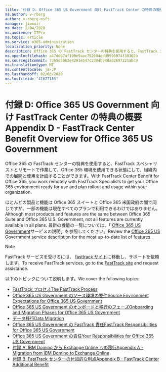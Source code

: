 ```yaml
---
title: '付録 D: Office 365 US Government 向け FastTrack Center の特典の概要'
ms.author: v-rberg
author: v-rberg-msft
manager: jimmuir
ms.date: 2/04/2020
ms.audience: ITPro
ms.topic: article
ms.service: o365-administration
localization_priority: None
description: Office 365 の FastTrack センターの特典を使用すると、FastTrack スペシャリストとリモートで作業して、Office 365 環境を使用できる状態にして、組織内での展開と使用を計画することができます。
ms.openlocfilehash: a47dd07af199e9aac752604edd9596974f38302b
ms.sourcegitcommit: 7365d80b2e4291e547c2d84b94da02697221abc9
ms.translationtype: MT
ms.contentlocale: ja-JP
ms.lasthandoff: 02/03/2020
ms.locfileid: "41677165"
---
```

# <a name="appendix-d---fasttrack-center-benefit-overview-for-office-365-us-government"></a><span data-ttu-id="68f24-103">付録 D: Office 365 US Government 向け FastTrack Center の特典の概要</span><span class="sxs-lookup"><span data-stu-id="68f24-103">Appendix D - FastTrack Center Benefit Overview for Office 365 US Government</span></span>

<span data-ttu-id="68f24-104">Office 365 の FastTrack センターの特典を使用すると、FastTrack スペシャリストとリモートで作業して、Office 365 環境を使用できる状態にして、組織内での展開と使用を計画することができます。</span><span class="sxs-lookup"><span data-stu-id="68f24-104">With FastTrack Center Benefit for Office 365, you work remotely with FastTrack Specialists to get your Office 365 environment ready for use and plan rollout and usage within your organization.</span></span> 
  
<span data-ttu-id="68f24-105">ほとんどの製品と機能は Office 365 スイートと Office 365 米国政府の間で同じですが、一部の機能は現在すべてのプランで利用できるわけではありません。</span><span class="sxs-lookup"><span data-stu-id="68f24-105">Although most products and features are the same between Office 365 Suite and Office 365 U.S. Government, not all features are currently available in all plans.</span></span> <span data-ttu-id="68f24-106">最新の機能の一覧については、「 [Office 365 US Government](https://aka.ms/aboutgovcloud)サービスの説明」を参照してください。</span><span class="sxs-lookup"><span data-stu-id="68f24-106">Review the [Office 365 US Government](https://aka.ms/aboutgovcloud) service description for the most up-to-date list of features.</span></span>

> [!NOTE]
> <span data-ttu-id="68f24-107">FastTrack サービスを受けるには、 [fasttrack サイト](https://go.microsoft.com/fwlink/?linkid=780698)に移動し、サポートを依頼します。</span><span class="sxs-lookup"><span data-stu-id="68f24-107">To receive FastTrack services, go to the [FastTrack site](https://go.microsoft.com/fwlink/?linkid=780698) and request assistance.</span></span>  

<span data-ttu-id="68f24-108">以下のトピックについて説明します。</span><span class="sxs-lookup"><span data-stu-id="68f24-108">We cover the following topics:</span></span>
- [<span data-ttu-id="68f24-109">FastTrack プロセス</span><span class="sxs-lookup"><span data-stu-id="68f24-109">The FastTrack Process</span></span>](O365-fasttrack-process.md) 
- [<span data-ttu-id="68f24-110">Office 365 US Government のソース環境の要件</span><span class="sxs-lookup"><span data-stu-id="68f24-110">Source Environment Expectations for Office 365 US Government</span></span>](US-Gov-appendix-source-environment-expectations.md)   
- [<span data-ttu-id="68f24-111">Office 365 US Government のオンボードと移行のフェーズ</span><span class="sxs-lookup"><span data-stu-id="68f24-111">Onboarding and Migration Phases for Office 365 US Government</span></span>](US-Gov-appendix-onboarding-and-migration.md)
- [<span data-ttu-id="68f24-112">データ移行</span><span class="sxs-lookup"><span data-stu-id="68f24-112">Data Migration</span></span>](O365-data-migration.md)    
- [<span data-ttu-id="68f24-113">Office 365 US Government の FastTrack 責任</span><span class="sxs-lookup"><span data-stu-id="68f24-113">FastTrack Responsibilities for Office 365 US Government</span></span>](US-Gov-appendix-fasttrack-responsibilities.md)   
- [<span data-ttu-id="68f24-114">Office 365 US Government の責任</span><span class="sxs-lookup"><span data-stu-id="68f24-114">Your Responsibilities for Office 365 US Government</span></span>](US-Gov-appendix-your-responsibilities.md) 
- [<span data-ttu-id="68f24-115">付録 A: IBM Domino から Exchange Online への移行</span><span class="sxs-lookup"><span data-stu-id="68f24-115">Appendix A - Migration from IBM Domino to Exchange Online</span></span>](O365-from-ibm-domino-to-exchange-online.md)   
- [<span data-ttu-id="68f24-116">付録 B: FastTrack センターの付加的な利点</span><span class="sxs-lookup"><span data-stu-id="68f24-116">Appendix B - FastTrack Center Additional Benefit</span></span>](O365-fasttrack-additional-benefits.md)


